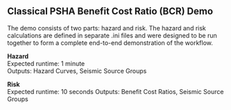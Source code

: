 Classical PSHA Benefit Cost Ratio (BCR) Demo
--------------------------------------------

The demo consists of two parts: hazard and risk. The hazard and risk
calculations are defined in separate .ini files and were designed to be
run together to form a complete end-to-end demonstration of the workflow.

**Hazard**  
Expected runtime: 1 minute  
Outputs: Hazard Curves, Seismic Source Groups

**Risk**  
Expected runtime: 10 seconds
Outputs: Benefit Cost Ratios, Seismic Source Groups
